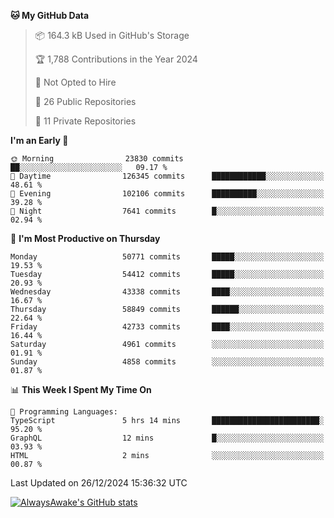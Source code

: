 <!--START_SECTION:waka-->
**🐱 My GitHub Data** 

> 📦 164.3 kB Used in GitHub's Storage 
 > 
> 🏆 1,788 Contributions in the Year 2024
 > 
> 🚫 Not Opted to Hire
 > 
> 📜 26 Public Repositories 
 > 
> 🔑 11 Private Repositories 
 > 
**I'm an Early 🐤** 

```text
🌞 Morning                23830 commits       ██░░░░░░░░░░░░░░░░░░░░░░░   09.17 % 
🌆 Daytime                126345 commits      ████████████░░░░░░░░░░░░░   48.61 % 
🌃 Evening                102106 commits      ██████████░░░░░░░░░░░░░░░   39.28 % 
🌙 Night                  7641 commits        █░░░░░░░░░░░░░░░░░░░░░░░░   02.94 % 
```
📅 **I'm Most Productive on Thursday** 

```text
Monday                   50771 commits       █████░░░░░░░░░░░░░░░░░░░░   19.53 % 
Tuesday                  54412 commits       █████░░░░░░░░░░░░░░░░░░░░   20.93 % 
Wednesday                43338 commits       ████░░░░░░░░░░░░░░░░░░░░░   16.67 % 
Thursday                 58849 commits       ██████░░░░░░░░░░░░░░░░░░░   22.64 % 
Friday                   42733 commits       ████░░░░░░░░░░░░░░░░░░░░░   16.44 % 
Saturday                 4961 commits        ░░░░░░░░░░░░░░░░░░░░░░░░░   01.91 % 
Sunday                   4858 commits        ░░░░░░░░░░░░░░░░░░░░░░░░░   01.87 % 
```


📊 **This Week I Spent My Time On** 

```text
💬 Programming Languages: 
TypeScript               5 hrs 14 mins       ████████████████████████░   95.20 % 
GraphQL                  12 mins             █░░░░░░░░░░░░░░░░░░░░░░░░   03.93 % 
HTML                     2 mins              ░░░░░░░░░░░░░░░░░░░░░░░░░   00.87 % 
```


 Last Updated on 26/12/2024 15:36:32 UTC
<!--END_SECTION:waka-->

[![AlwaysAwake's GitHub stats](https://github-readme-stats.vercel.app/api?username=AlwaysAwake&show_icons=true&theme=github_dark&count_private=true)](https://github.com/AlwaysAwake/AlwaysAwake)
